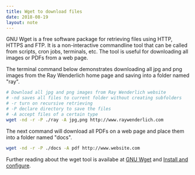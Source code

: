 ```yaml
---
title: Wget to download files
date: 2018-08-19
layout: note
---
```


GNU Wget is a free software package for retrieving files using HTTP, HTTPS and
FTP. It is a non-interactive commandline tool that can be called from scripts,
cron jobs, terminals, etc. The tool is useful for downloading all images or
PDFs from a web page.

The terminal command below demonstrates downloading all jpg and png images from
the Ray Wenderlich home page and saving into a folder named "ray".

```bash
# Download all jpg and png images from Ray Wenderlich website
# -nd saves all files to current folder without creating subfolders
# -r turn on recursive retrieving
# -P declare directory to save the files
# -A accept files of a certain type
wget -nd -r -P ./ray -A jpg,png http://www.raywenderlich.com
```

The next command will download all PDFs on a web page and place them into a
folder named "docs".

```bash
wget -nd -r -P ./docs -A pdf http://www.website.com
```

Further reading about the wget tool is availabe at [GNU Wget](https://www.gnu.org/software/wget/) and [Install and configure](http://coolestguidesontheplanet.com/install-and-configure-wget-on-os-x/).